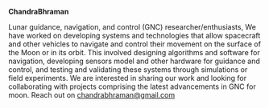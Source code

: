 **ChandraBhraman** 

Lunar guidance, navigation, and control (GNC) researcher/enthusiasts, We have worked on developing systems and technologies that allow spacecraft and other vehicles to navigate and control their movement on the surface of the Moon or in its orbit. This involved designing algorithms and software for navigation, developing sensors model and other hardware for guidance and control, and testing and validating these systems through simulations or field experiments. We are interested in sharing our work and looking for collaborating with projects comprising the latest advancements in GNC for moon.
Reach out on chandrabhraman@gmail.com

<!---
chandrabhraman/chandrabhraman is a ✨ special ✨ repository because its `README.md` (this file) appears on your GitHub profile.
You can click the Preview link to take a look at your changes.
--->
